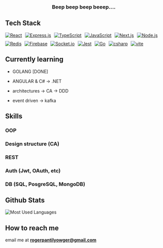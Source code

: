 <h3 align="center">Beep beep beep beeep....</h3>

## Tech Stack
<div class="flex" style="display: flex; flex-wrap: wrap; gap: 10px;">
  <a href="https://reactjs.org/" target="_blank">
    <img
         src="https://img.shields.io/badge/React-20232A?style=for-the-badge&logo=react&logoColor=61DAFB"
         alt="React"
    />
  </a>
  <a href="https://expressjs.com/" target="_blank">
    <img
         src="https://img.shields.io/badge/Express.js-000000?style=for-the-badge&logo=express&logoColor=white"
         alt="Express.js"
    />
  </a>
  <a href="https://www.typescriptlang.org/" target="_blank">
    <img
         src="https://img.shields.io/badge/TypeScript-007ACC?style=for-the-badge&logo=typescript&logoColor=white"
         alt="TypeScript"
    />
  </a>
  <a href="https://developer.mozilla.org/en-US/docs/Web/JavaScript" target="_blank">
    <img
         src="https://img.shields.io/badge/JavaScript-F7DF1E?style=for-the-badge&logo=javascript&logoColor=black"
         alt="JavaScript"
    />
  </a>
  <a href="https://nextjs.org/" target="_blank">
    <img
         src="https://img.shields.io/badge/Next.js-000000?style=for-the-badge&logo=next-dot-js&logoColor=white"
         alt="Next.js"
    />
  </a>
  <a href="https://nodejs.org/" target="_blank">
    <img
         src="https://img.shields.io/badge/Node.js-43853D?style=for-the-badge&logo=node-dot-js&logoColor=white"
         alt="Node.js"
    />
  </a>
  <a href="https://redis.io/" target="_blank">
    <img
         src="https://img.shields.io/badge/Redis-%23DD0031.svg?&style=for-the-badge&logo=redis&logoColor=white"
         alt="Redis"
    />
  </a>
  <a href="https://firebase.google.com/" target="_blank">
    <img
         src="https://img.shields.io/badge/Firebase-a08021?style=for-the-badge&logo=firebase&logoColor=ffcd34"
         alt="Firebase"
    />
  </a>
  <a href="https://socket.io/" target="_blank">
    <img
         src="https://img.shields.io/badge/Socket.io-black?style=for-the-badge&logo=socket.io&badgeColor=010101"
         alt="Socket.io"
    />
  </a>
  <a href="https://jestjs.io/" target="_blank">
    <img
         src="https://img.shields.io/badge/Jest-323330?style=for-the-badge&logo=jest&logoColor=white"
         alt="Jest"
    />
  </a>
  <a href="#" target="_blank">
    <img
         src="https://img.shields.io/badge/Go-00ADD8?style=for-the-badge&logo=go&logoColor=white"
         alt="Go"
    />
  </a>
  <a href="#" target="_blank">
    <img
         src="https://img.shields.io/badge/c%23-%23239120.svg?style=for-the-badge&logo=csharp&logoColor=white"
         alt="csharp"
    />
  </a>
  <a href="#" target="_blank">
    <img
         src="https://img.shields.io/badge/-Vitest-252529?style=for-the-badge&logo=vitest&logoColor=FCC72B"
         alt="vite"
    />
  </a>
  
</div>

## Currently learning
  - GOLANG [DONE]
  - ANGULAR & C# -> .NET
  - architectures -> CA -> DDD

  - event driven -> kafka

## Skills

### OOP
### Design structure (CA)
### REST
### Auth (Jwt, OAuth, etc)
### DB (SQL, PosgreSQL, MongoDB)

## Github Stats
  <img
     align="center"
     src="https://github-readme-stats.vercel.app/api/top-langs/?username=Yowger&theme=default&hide=css,html,vim%20script&langs_count=20"
     alt="Most Used Languages"
  />


## How to reach me

email me at **rogerpantilyowger@gmail.com**

